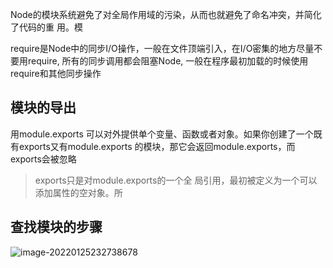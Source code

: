 Node的模块系统避免了对全局作用域的污染，从而也就避免了命名冲突，并简化了代码的重 用。模



require是Node中的同步I/O操作，一般在文件顶端引入，在I/O密集的地方尽量不要用require, 所有的同步调用都会阻塞Node, 一般在程序最初加载的时候使用require和其他同步操作

## 模块的导出

用module.exports 可以对外提供单个变量、函数或者对象。如果你创建了一个既有exports又有module.exports 的模块，那它会返回module.exports，而exports会被忽略

> exports只是对module.exports的一个全 局引用，最初被定义为一个可以添加属性的空对象。所

## 查找模块的步骤

![image-20220125232738678](D:\NOTES\node.js\exercise\node.assets\image-20220125232738678.png)